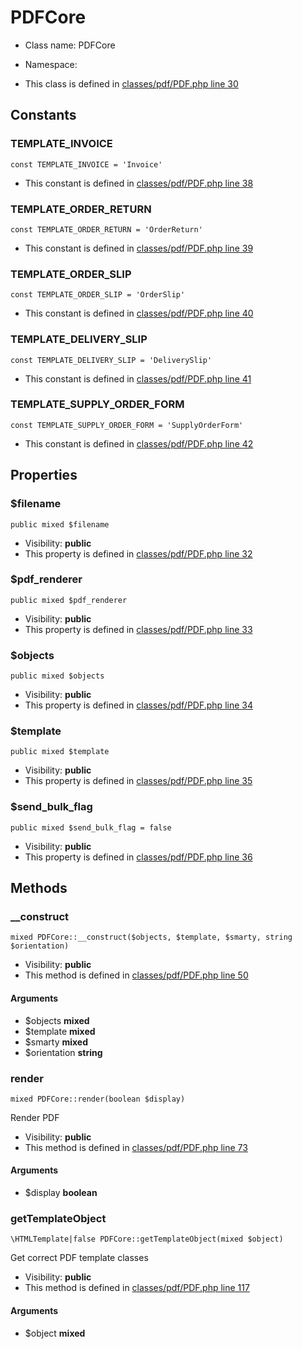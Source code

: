 PDFCore
===============






* Class name: PDFCore
* Namespace: 

* This class is defined in [classes/pdf/PDF.php line 30](https://github.com/PrestaShop/PrestaShop/blob/1.6.1.1/classes/pdf/PDF.php#30)



Constants
----------


### TEMPLATE_INVOICE

    const TEMPLATE_INVOICE = 'Invoice'



* This constant is defined in [classes/pdf/PDF.php line 38](https://github.com/PrestaShop/PrestaShop/blob/1.6.1.1/classes/pdf/PDF.php#38)


### TEMPLATE_ORDER_RETURN

    const TEMPLATE_ORDER_RETURN = 'OrderReturn'



* This constant is defined in [classes/pdf/PDF.php line 39](https://github.com/PrestaShop/PrestaShop/blob/1.6.1.1/classes/pdf/PDF.php#39)


### TEMPLATE_ORDER_SLIP

    const TEMPLATE_ORDER_SLIP = 'OrderSlip'



* This constant is defined in [classes/pdf/PDF.php line 40](https://github.com/PrestaShop/PrestaShop/blob/1.6.1.1/classes/pdf/PDF.php#40)


### TEMPLATE_DELIVERY_SLIP

    const TEMPLATE_DELIVERY_SLIP = 'DeliverySlip'



* This constant is defined in [classes/pdf/PDF.php line 41](https://github.com/PrestaShop/PrestaShop/blob/1.6.1.1/classes/pdf/PDF.php#41)


### TEMPLATE_SUPPLY_ORDER_FORM

    const TEMPLATE_SUPPLY_ORDER_FORM = 'SupplyOrderForm'



* This constant is defined in [classes/pdf/PDF.php line 42](https://github.com/PrestaShop/PrestaShop/blob/1.6.1.1/classes/pdf/PDF.php#42)


Properties
----------


### $filename

    public mixed $filename





* Visibility: **public**
* This property is defined in [classes/pdf/PDF.php line 32](https://github.com/PrestaShop/PrestaShop/blob/1.6.1.1/classes/pdf/PDF.php#32)


### $pdf_renderer

    public mixed $pdf_renderer





* Visibility: **public**
* This property is defined in [classes/pdf/PDF.php line 33](https://github.com/PrestaShop/PrestaShop/blob/1.6.1.1/classes/pdf/PDF.php#33)


### $objects

    public mixed $objects





* Visibility: **public**
* This property is defined in [classes/pdf/PDF.php line 34](https://github.com/PrestaShop/PrestaShop/blob/1.6.1.1/classes/pdf/PDF.php#34)


### $template

    public mixed $template





* Visibility: **public**
* This property is defined in [classes/pdf/PDF.php line 35](https://github.com/PrestaShop/PrestaShop/blob/1.6.1.1/classes/pdf/PDF.php#35)


### $send_bulk_flag

    public mixed $send_bulk_flag = false





* Visibility: **public**
* This property is defined in [classes/pdf/PDF.php line 36](https://github.com/PrestaShop/PrestaShop/blob/1.6.1.1/classes/pdf/PDF.php#36)


Methods
-------


### __construct

    mixed PDFCore::__construct($objects, $template, $smarty, string $orientation)





* Visibility: **public**
* This method is defined in [classes/pdf/PDF.php line 50](https://github.com/PrestaShop/PrestaShop/blob/1.6.1.1/classes/pdf/PDF.php#50)


#### Arguments
* $objects **mixed**
* $template **mixed**
* $smarty **mixed**
* $orientation **string**



### render

    mixed PDFCore::render(boolean $display)

Render PDF



* Visibility: **public**
* This method is defined in [classes/pdf/PDF.php line 73](https://github.com/PrestaShop/PrestaShop/blob/1.6.1.1/classes/pdf/PDF.php#73)


#### Arguments
* $display **boolean**



### getTemplateObject

    \HTMLTemplate|false PDFCore::getTemplateObject(mixed $object)

Get correct PDF template classes



* Visibility: **public**
* This method is defined in [classes/pdf/PDF.php line 117](https://github.com/PrestaShop/PrestaShop/blob/1.6.1.1/classes/pdf/PDF.php#117)


#### Arguments
* $object **mixed**


